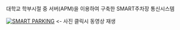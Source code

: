 대학교 학부시절 중 서버(APM)을 이용하여 구축한 SMART주차장 통신시스템



[![SMART PARKING](http://img.youtube.com/vi/TZev1Zqh9Lk/1.jpg)](https://youtu.be/TZev1Zqh9Lk?t=0s)  <- 사진 클릭시 동영상 재생

